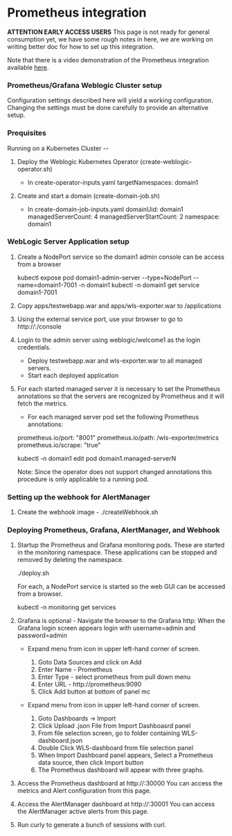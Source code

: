 # Prometheus integration

**ATTENTION EARLY ACCESS USERS** This page is not ready for general consumption yet, we have some rough notes in here, we are working on writing better doc for how to set up this integration.

Note that there is a video demonstration of the Prometheus integration available [here](https://youtu.be/D7KWVXzzqx8).

### Prometheus/Grafana Weblogic Cluster setup ###

Configuration settings described here will yield a working configuration. Changing the
settings must be done carefully to provide an alternative setup.

### Prequisites ###

Running on a Kubernetes Cluster --

1. Deploy the Weblogic Kubernetes Operator (create-weblogic-operator.sh)

   - In create-operator-inputs.yaml
        targetNamespaces: domain1

2. Create and start a domain (create-domain-job.sh)

   - In create-domain-job-inputs.yaml
        domainUid: domain1
        managedServerCount: 4
        managedServerStartCount: 2
        namespace: domain1

### WebLogic Server Application setup ###  

1. Create a NodePort service so the domain1 admin console can be access from a browser

   kubectl expose pod domain1-admin-server --type=NodePort --name=domain1-7001 -n domain1
   kubectl -n domain1 get service domain1-7001

2. Copy apps/testwebapp.war and apps/wls-exporter.war to <persistent-volume>/applications

3. Using the external service port, use your browser to go to http://<hostname>:<nodeport>/console

4. Login to the admin server using weblogic/welcome1 as the login credentials.

   - Deploy testwebapp.war and wls-exporter.war to all managed servers.
   - Start each deployed application

5. For each started managed server it is necessary to set the Prometheus annotations
   so that the servers are recognized by Prometheus and it will fetch the metrics.

   - For each managed server pod set the following Prometheus annotations:

	prometheus.io/port: "8001"
	prometheus.io/path: /wls-exporter/metrics
	prometheus.io/scrape: "true"

    kubectl -n domain1 edit pod domain1.managed-serverN

    Note:
    Since the operator does not support changed annotations this procedure is only
    applicable to a running pod.

### Setting up the webhook for AlertManager ###

1. Create the webhook image - ./createWebhook.sh

### Deploying Prometheus, Grafana, AlertManager, and Webhook ###

1. Startup the Prometheus and Grafana monitoring pods. These are started in the
   monitoring namespace. These applications can be stopped and removed by deleting
   the namespace.

   ./deploy.sh

   For each, a NodePort service is started so the web GUI can be accessed from a
   browser.

   kubectl -n monitoring get services

2. Grafana is optional - Navigate the browser to the Grafana http:<host><nodePort>  When the Grafana login screen appears
   login with username=admin and password=admin

   - Expand menu from icon in upper left-hand corner of screen.
     1. Goto Data Sources and click on Add
     2. Enter Name - Prometheus
     3. Enter Type - select prometheus from pull down menu
     4. Enter URL  - http://prometheus:9090
     5. Click Add button at bottom of panel mc

   - Expand menu from icon in upper left-hand corner of screen.
     1. Goto Dashboards -> Import
     2. Click Upload .json File from Import Dashboasrd panel
     3. From file selection screen, go to folder containing WLS-dashboard.json
     4. Double Click WLS-dashboard from file selection panel
     5. When Import Dashboard panel appears, Select a Prometheus data source, then click Import button
     6. The Prometheus dashboard will appear with three graphs.

3. Access the Prometheus dashboard at http://<host>:30000
   You can access the metrics and Alert configuration from this page.

4. Access the AlertManager dashboard at http://<host>:30001
   You can access the AlertManager active alerts from this page.

5. Run curly <host> to generate a bunch of sessions with curl.    
